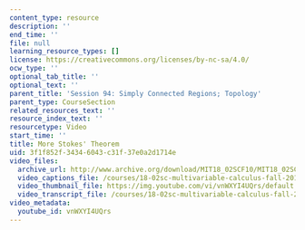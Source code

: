 ```yaml
---
content_type: resource
description: ''
end_time: ''
file: null
learning_resource_types: []
license: https://creativecommons.org/licenses/by-nc-sa/4.0/
ocw_type: ''
optional_tab_title: ''
optional_text: ''
parent_title: 'Session 94: Simply Connected Regions; Topology'
parent_type: CourseSection
related_resources_text: ''
resource_index_text: ''
resourcetype: Video
start_time: ''
title: More Stokes' Theorem
uid: 3f1f852f-3434-6043-c31f-37e0a2d1714e
video_files:
  archive_url: http://www.archive.org/download/MIT18_02SCF10/MIT18_02SCF10Rec_68_300k.mp4
  video_captions_file: /courses/18-02sc-multivariable-calculus-fall-2010/1437cbdeeb2f5c55ba0c6da50c73245e_vnWXYI4UQrs.vtt
  video_thumbnail_file: https://img.youtube.com/vi/vnWXYI4UQrs/default.jpg
  video_transcript_file: /courses/18-02sc-multivariable-calculus-fall-2010/2cbae6ebfed2adb8dc90999b90c8f1d3_vnWXYI4UQrs.pdf
video_metadata:
  youtube_id: vnWXYI4UQrs
---
```

